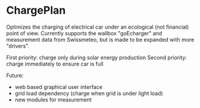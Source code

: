 # ChargePlan
Optimizes the charging of electrical car under an ecological (not financial) point of view. Currently supports
the wallbox "goEcharger" and measurement data from Swissmeteo, but is made to be expanded with more "drivers".

First priority: charge only during solar energy production
Second priority: charge immediately to ensure car is full

Future:
- web based graphical user interface
- grid load dependency (charge when grid is under light load)
- new modules for measurement
